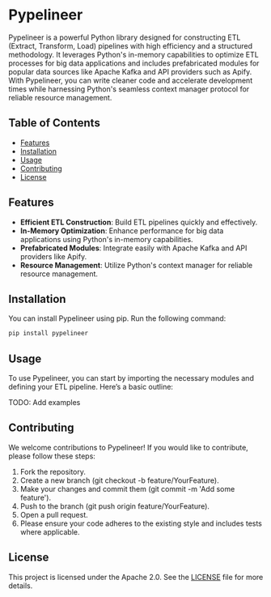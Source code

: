 # Pypelineer

Pypelineer is a powerful Python library designed for constructing ETL (Extract, Transform, Load) pipelines with high efficiency and a structured methodology. It leverages Python's in-memory capabilities to optimize ETL processes for big data applications and includes prefabricated modules for popular data sources like Apache Kafka and API providers such as Apify. With Pypelineer, you can write cleaner code and accelerate development times while harnessing Python's seamless context manager protocol for reliable resource management.

## Table of Contents

- [Features](#features)
- [Installation](#installation)
- [Usage](#usage)
- [Contributing](#contributing)
- [License](#license)

## Features

- **Efficient ETL Construction**: Build ETL pipelines quickly and effectively.
- **In-Memory Optimization**: Enhance performance for big data applications using Python's in-memory capabilities.
- **Prefabricated Modules**: Integrate easily with Apache Kafka and API providers like Apify.
- **Resource Management**: Utilize Python's context manager for reliable resource management.

## Installation

You can install Pypelineer using pip. Run the following command:

```bash
pip install pypelineer
```
## Usage
To use Pypelineer, you can start by importing the necessary modules and defining your ETL pipeline. Here’s a basic outline:

TODO: Add examples

## Contributing
We welcome contributions to Pypelineer! If you would like to contribute, please follow these steps:

1. Fork the repository.
2. Create a new branch (git checkout -b feature/YourFeature).
3. Make your changes and commit them (git commit -m 'Add some feature').
4. Push to the branch (git push origin feature/YourFeature).
5. Open a pull request.
6. Please ensure your code adheres to the existing style and includes tests where applicable.

## License
This project is licensed under the Apache 2.0. See the [LICENSE](https://github.com/sadigaxund/pypelineer/blob/main/LICENSE) file for more details.




